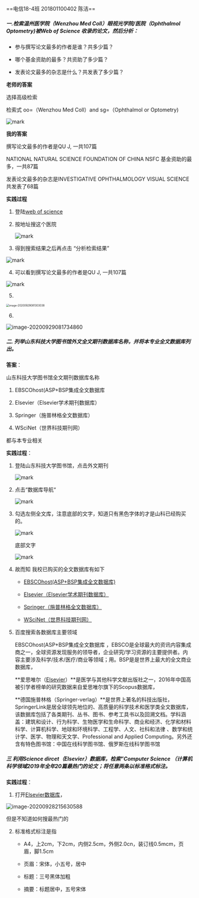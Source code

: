==电信18-4班    201801100402 陈洁==

##### **一.检索温州医学院（Wenzhou Med Coll）眼视光学院/医院（Ophthalmol Optometry)被Web of Science 收录的论文，然后分析：**

* 参与撰写论文最多的作者是谁？共多少篇？

* 哪个基金资助的最多？共资助了多少篇？

* 发表论文最多的杂志是什么？共发表了多少篇？

**老师的答案**

选择高级检索

检索式 oo=（Wenzhou Med Coll）and sg=（Ophthalmol or Optometry)

![mark](http://mally.oss-cn-qingdao.aliyuncs.com/PicGo上传的图片/20200929/102856247.png)



**我的答案**

撰写论文最多的作者是QU J, 一共107篇

NATIONAL NATURAL SCIENCE FOUNDATION OF CHINA NSFC 基金资助的最多，一共87篇

发表论文最多的杂志是INVESTIGATIVE OPHTHALMOLOGY VISUAL SCIENCE共发表了68篇



**实践过程**

1. 登陆[web of science](http://apps.webofknowledge.com/UA_GeneralSearch_input.do?product=UA&search_mode=GeneralSearch&SID=5ElitQBZyrFwG7sEzJl&preferencesSaved=)

2. 按地址搜这个医院

   ![mark](http://mally.oss-cn-qingdao.aliyuncs.com/PicGo上传的图片/20200928/211644489.png)

   

3. 得到搜索结果之后再点击 “分析检索结果”

![mark](http://mally.oss-cn-qingdao.aliyuncs.com/PicGo上传的图片/20200928/211731985.png)

4. 可以看到撰写论文最多的作者是QU J, 一共107篇

![mark](http://mally.oss-cn-qingdao.aliyuncs.com/PicGo上传的图片/20200928/211918726.png)

5.

<img src="C:%5CUsers%5C53055%5CAppData%5CRoaming%5CTypora%5Ctypora-user-images%5Cimage-20200929081303038.png" alt="image-20200929081303038" style="zoom:50%;" />

6.

![image-20200929081734860](C:%5CUsers%5C53055%5CAppData%5CRoaming%5CTypora%5Ctypora-user-images%5Cimage-20200929081734860.png)



##### 二. 列举山东科技大学图书馆外文全文期刊数据库名称，并将本专业全文数据库列出。

**答案**：

山东科技大学图书馆全文期刊数据库名称

1. EBSCOhost(ASP+BSP集成全文数据库

2. Elsevier（Elsevier学术期刊数据库）

3. Springer（施普林格全文数据库）

4. WSciNet（世界科技期刊网）

   

都与本专业相关

**实践过程**：


1. 登陆山东科技大学图书馆，点击外文期刊

   ![mark](http://mally.oss-cn-qingdao.aliyuncs.com/PicGo上传的图片/20200928/212613770.png)

2. 点击“数据库导航“

   ![mark](http://mally.oss-cn-qingdao.aliyuncs.com/PicGo上传的图片/20200928/212726296.png)

   

3. 勾选左侧全文库，注意底部的文字，知道只有黑色字体的才是山科已经购买的。

   ![mark](http://mally.oss-cn-qingdao.aliyuncs.com/PicGo上传的图片/20200928/213242273.png)

   底部文字

   ![mark](http://mally.oss-cn-qingdao.aliyuncs.com/PicGo上传的图片/20200928/213116575.png)

4. 故而知 我校已购买的全文数据库有如下

   * [ EBSCOhost(ASP+BSP集成全文数据库)](http://162.105.139.168/journal.php?wdbid=125)
   * [ Elsevier（Elsevier学术期刊数据库）](http://162.105.139.168/journal.php?wdbid=900)
   * [ Springer（施普林格全文数据库）](http://162.105.139.168/journal.php?wdbid=29)

   * [ WSciNet（世界科技期刊网）](http://162.105.139.168/journal.php?wdbid=12)

5. 百度搜索各数据库主要领域

   EBSCOhost(ASP+BSP集成全文数据库  ，EBSCO是全球最大的资讯内容集成商之一，全球资源发现服务的领导者，企业研究/学习资源的主要提供者。内容主要涉及科学/技术/医疗/商业等领域；用。BSP是是世界上最大的全文商业数据库，

   **爱思唯尔（[Elsevier](https://baike.baidu.com/item/Elsevier)）**是医学与其他科学文献出版社之一，2016年中国高被引学者榜单的研究数据来自爱思唯尔旗下的Scopus数据库，

    **德国施普林格（Springer-verlag）**是世界上著名的科技出版社，SpringerLink是居全球领先地位的、高质量的科学技术和医学类全文数据库，该数据库包括了各类期刊、丛书、图书、参考工具书以及回溯文档。学科涵盖：建筑和设计、行为科学、生物医学和生命科学、商业和经济、化学和材料科学、计算机科学、地球和环境科学、工程学、人文、社科和法律 、数学和统计学、医学、物理和天文学、Professional and Applied Computing。另外还含有特色图书馆：中国在线科学图书馆、俄罗斯在线科学图书馆



##### 三 利用Science dircet（Elsevier）数据库，检索”Computer Science （计算机科学领域2019年全年20篇最热门的论文；将任意两条以标准格式标注。

**实践过程**：

1.  打开[Elsevier数据库](https://www.sciencedirect.com/search?qs=Computer%20Science&date=2019-2019&sortBy=date)，

![image-20200928215630588](C:%5CUsers%5C53055%5CAppData%5CRoaming%5CTypora%5Ctypora-user-images%5Cimage-20200928215630588.png)

 但是不知道如何搜最热门的



2. 标准格式标注是指

   * A4，上2cm，下2cm，内侧2.5cm，外侧2.0cn，装订线0.5mcm，页眉，脚1.5cm

   * 页眉：宋体，小五号，居中
   * 标题：三号黑体加粗
   * 摘要：标题居中，五号宋体
   
     